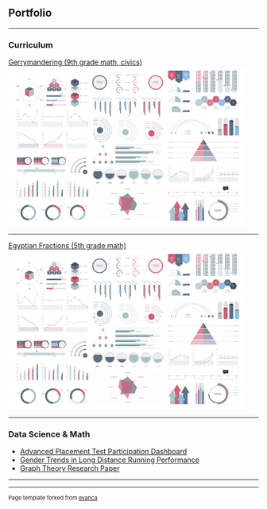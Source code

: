 ## Portfolio

---

### Curriculum

[Gerrymandering (9th grade math, civics)](/sample_page)
<img src="images/dummy_thumbnail.jpg?raw=true"/>

---
[Egyptian Fractions (5th grade math)](/pdf/sample_presentation.pdf)
<img src="images/dummy_thumbnail.jpg?raw=true"/>

---

### Data Science & Math

- [Advanced Placement Test Participation Dashboard](http://example.com/)
- [Gender Trends in Long Distance Running Performance](http://example.com/)
- [Graph Theory Research Paper](http://example.com/)

---




---
<p style="font-size:11px">Page template forked from <a href="https://github.com/evanca/quick-portfolio">evanca</a></p>
<!-- Remove above link if you don't want to attibute -->
